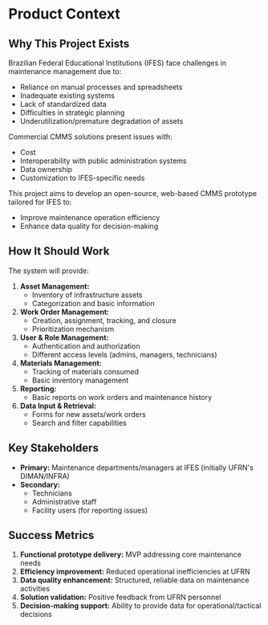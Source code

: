 # Product Context
## Why This Project Exists
Brazilian Federal Educational Institutions (IFES) face challenges in maintenance management due to:
- Reliance on manual processes and spreadsheets
- Inadequate existing systems
- Lack of standardized data
- Difficulties in strategic planning
- Underutilization/premature degradation of assets

Commercial CMMS solutions present issues with:
- Cost
- Interoperability with public administration systems
- Data ownership
- Customization to IFES-specific needs

This project aims to develop an open-source, web-based CMMS prototype tailored for IFES to:
- Improve maintenance operation efficiency
- Enhance data quality for decision-making

## How It Should Work
The system will provide:
1. **Asset Management:**
   - Inventory of infrastructure assets
   - Categorization and basic information
2. **Work Order Management:**
   - Creation, assignment, tracking, and closure
   - Prioritization mechanism
3. **User & Role Management:**
   - Authentication and authorization
   - Different access levels (admins, managers, technicians)
4. **Materials Management:**
   - Tracking of materials consumed
   - Basic inventory management
5. **Reporting:**
   - Basic reports on work orders and maintenance history
6. **Data Input & Retrieval:**
   - Forms for new assets/work orders
   - Search and filter capabilities

## Key Stakeholders
- **Primary:** Maintenance departments/managers at IFES (initially UFRN's DIMAN/INFRA)
- **Secondary:** 
  - Technicians
  - Administrative staff
  - Facility users (for reporting issues)

## Success Metrics
1. **Functional prototype delivery:** MVP addressing core maintenance needs
2. **Efficiency improvement:** Reduced operational inefficiencies at UFRN
3. **Data quality enhancement:** Structured, reliable data on maintenance activities
4. **Solution validation:** Positive feedback from UFRN personnel
5. **Decision-making support:** Ability to provide data for operational/tactical decisions

